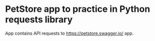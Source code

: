 # PetStore app to practice in Python requests library
App contains API requests to https://petstore.swagger.io/ app.

